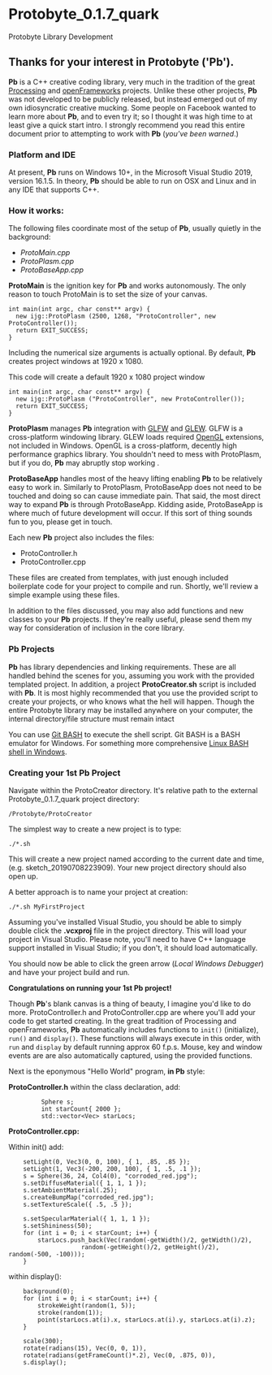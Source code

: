 # Protobyte_0.1.7_quark
Protobyte Library Development 

## Thanks for your interest in Protobyte ('**Pb**').

**Pb** is a C++ creative coding library, very much in the tradition of the great [Processing](https://processing.org/) and [openFrameworks](https://openframeworks.cc/) projects. Unlike these other projects, **Pb** was not developed to be publicly released, but instead emerged out of my own idiosyncratic creative mucking. Some people on Facebook wanted to learn more about **Pb**, and to even try it; so I thought it was high time to at least give a quick start intro. I strongly recommend you read this entire document prior to attempting to work with **Pb** (_you've been warned_.)

### Platform and IDE
At present, **Pb** runs on Windows 10+, in the Microsoft Visual Studio 2019, version 16.1.5. In theory, **Pb** should be able to run on OSX and Linux and in any IDE that supports C++. 

### How it works:
The following files coordinate most of the setup of **Pb**, usually quietly in the background:

* _ProtoMain.cpp_
* _ProtoPlasm.cpp_
* _ProtoBaseApp.cpp_

**ProtoMain** is the ignition key for **Pb** and works autonomously. The only reason to touch ProtoMain is to set the size of your canvas.

```
int main(int argc, char const** argv) {
  new ijg::ProtoPlasm (2500, 1268, "ProtoController", new ProtoController());
  return EXIT_SUCCESS;
}
```

Including the numerical size arguments is actually optional. By default, **Pb** creates project windows at 1920 x 1080.

This code will create a default 1920 x 1080 project window

```
int main(int argc, char const** argv) {
  new ijg::ProtoPlasm ("ProtoController", new ProtoController());
  return EXIT_SUCCESS;
}
```

**ProtoPlasm** manages **Pb** integration with [GLFW](https://www.glfw.org/) and [GLEW](http://glew.sourceforge.net/). GLFW is a cross-platform windowing library. GLEW loads required [OpenGL](https://www.opengl.org/) extensions, not included in Windows. OpenGL is a cross-platform, decently high performance graphics library. You shouldn't need to mess with ProtoPlasm, but if you do, **Pb** may abruptly stop working .

**ProtoBaseApp** handles most of the heavy lifting enabling **Pb** to be relatively easy to work in. Similarly to ProtoPlasm, ProtoBaseApp does not need to be touched and doing so can cause immediate pain. That said, the most direct way to expand **Pb** is through ProtoBaseApp. Kidding aside, ProtoBaseApp is where much of future development will occur. If this sort of thing sounds fun to you, please get in touch.

Each new **Pb** project also includes the files:
* ProtoController.h
* ProtoController.cpp

These files are created from templates, with just enough included boilerplate code for your project to compile and run. Shortly, we'll review a simple example using these files.

In addition to the files discussed, you may also add functions and new classes to your **Pb** projects. If they're really useful, please send them my way for consideration of inclusion in the core library.

### Pb Projects
**Pb** has library dependencies and linking requirements. These are all handled behind the scenes for you, assuming you work with the provided templated project. In addition, a project **ProtoCreator.sh** script is included with **Pb**. It is most highly recommended that you use the provided script to create your projects, or who knows what the hell will happen. Though the entire Protobyte library may be installed anywhere on your computer, the internal directory/file structure must remain intact

You can use [Git BASH](https://gitforwindows.org/) to execute the shell script. Git BASH is a BASH emulator for Windows. For something more comprehensive [Linux BASH shell in Windows](https://docs.microsoft.com/en-us/windows/wsl/install-win10). 

### Creating your 1st Pb Project
Navigate within the ProtoCreator directory. It's relative path to the external Protobyte_0.1.7_quark project directory:

```/Protobyte/ProtoCreator```

The simplest way to create a new project is to type:

```./*.sh```

This will create a new project named according to the current date and time, (e.g. sketch_20190708223909). Your new project directory should also open up.

A better approach is to name your project at creation:

```./*.sh MyFirstProject```

Assuming you've installed Visual Studio, you should be able to simply double click the **.vcxproj** file in the project directory. This will load your project in Visual Studio. Please note, you'll need to have C++ language support installed in Visual Studio; if you don't, it should load automatically.

You should now be able to click the green arrow (_Local Windows Debugger_) and have your project build and run.

**Congratulations on running your 1st Pb project!**

Though **Pb**'s blank canvas is a thing of beauty, I imagine you'd like to do more. ProtoController.h and ProtoController.cpp are where you'll add your code to get started creating. In the great tradition of Processing and openFrameworks, **Pb** automatically includes functions to ```init()``` (initialize), ```run()``` and ```display()```. These functions will always execute in this order, with ```run``` and ```display``` by default running approx 60 f.p.s. Mouse, key and window events are are also automatically captured, using the provided functions.

Next is the eponymous "Hello World" program, **in Pb** style:


**ProtoController.h** within the class declaration, add:

```
         Sphere s;
         int starCount{ 2000 };
         std::vector<Vec> starLocs;
```




**ProtoController.cpp:**

Within init() add:

```
	setLight(0, Vec3(0, 0, 100), { 1, .85, .85 });
	setLight(1, Vec3(-200, 200, 100), { 1, .5, .1 });
	s = Sphere(36, 24, Col4(0), "corroded_red.jpg");
	s.setDiffuseMaterial({ 1, 1, 1 });
	s.setAmbientMaterial(.25);
	s.createBumpMap("corroded_red.jpg");
	s.setTextureScale({ .5, .5 });

	s.setSpecularMaterial({ 1, 1, 1 });
	s.setShininess(50);
	for (int i = 0; i < starCount; i++) {
		starLocs.push_back(Vec(random(-getWidth()/2, getWidth()/2), 
                    random(-getHeight()/2, getHeight()/2), random(-500, -100)));
	}

```


within display():

```
	background(0);
	for (int i = 0; i < starCount; i++) {
		strokeWeight(random(1, 5));
		stroke(random(1));
		point(starLocs.at(i).x, starLocs.at(i).y, starLocs.at(i).z);
	}

	scale(300);
	rotate(radians(15), Vec(0, 0, 1)),
	rotate(radians(getFrameCount()*.2), Vec(0, .875, 0)), 
	s.display();

```




